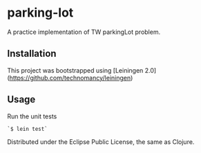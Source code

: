 # parking-lot

A practice implementation of TW parkingLot problem.

## Installation

This project was bootstrapped using [Leiningen 2.0] (https://github.com/technomancy/leiningen)

## Usage

Run the unit tests

    `$ lein test`

Distributed under the Eclipse Public License, the same as Clojure.
